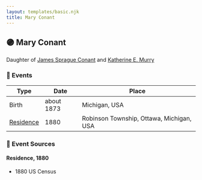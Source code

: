```yaml
---
layout: templates/basic.njk
title: Mary Conant
---
```

## 🟣 Mary Conant

Daughter of [James Sprague Conant](/people/6/62404416) and [Katherine E. Murry](/people/2/25746290)

### 📆 Events

Type | Date | Place
------ | ------ | ------
Birth | about 1873 | Michigan, USA
[Residence](#event-56554748-96c3-486c-86d0-223e932150c6) | 1880 | Robinson Township, Ottawa, Michigan, USA

### 📰 Event Sources

#### <a id="event-56554748-96c3-486c-86d0-223e932150c6"></a> Residence, 1880
* 1880 US Census
